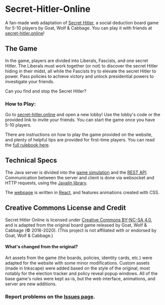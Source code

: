 # Secret-Hitler-Online
A fan-made web adaptation of [Secret Hitler](https://secrethitler.com), a social deduction board game for 5-10 players by Goat, Wolf & Cabbage. You can play it with friends at [secret-hitler.online](https://secret-hitler.online)!

## The Game
In the game, players are divided into Liberals, Fascists, and one secret Hitler. The Liberals must work together (or not) to discover the secret Hitler hiding in their midst, all while the Fascists try to elevate the secret Hitler to power. Pass policies to achieve victory and unlock presidential powers to investigate your friends. 

Can you find and stop the Secret Hitler?

### How to Play: 
Go to [secret-hitler.online](https://secret-hitler.online) and open a new lobby! Use the lobby's code or the provided link to invite your friends. You can start the game once you have 5-10 players.

There are instructions on how to play the game provided on the website, and plenty of helpful tips are provided for first-time players. You can read the [full rulebook here](https://cdn.vapid.site/sites/a67e0c72-4902-4365-a899-3386df73c2c4/assets/Secret_Hitler_Rules-023bc755617986cb2276a3b6920e43e0.pdf).

## Technical Specs
The Java server is divided into the [game simulation](src/main/java/game) and the [REST API](src/main/java/server). Communication between the server and client is done via websocket and HTTP requests, using the [Javalin library](https://javalin.io/).

The [webpage](/secret-hitler-online-interface) is written in [React](https://reactjs.org/), and features animations created with CSS.

## Creative Commons License and Credit
Secret Hitler Online is licensed under [Creative Commons BY-NC-SA 4.0](https://creativecommons.org/licenses/by-nc-sa/4.0/), and is adapted from the original board game released by Goat, Wolf & Cabbage (© 2016-2020). (This project is not affiliated with or endorsed by Goat, Wolf & Cabbage.)

#### What's changed from the original?
Art assets from the game (the boards, policies, identity cards, etc.) were adapted for the website with some minor modifications. 
Custom assets (made in Inkscape) were added based on the style of the original, most notably for the election tracker and policy reveal popup windows.
All of the base game's rules were kept as-is, but the web interface, animations, and server are new additions.

### Report problems on the [Issues page](https://github.com/ShrimpCryptid/Secret-Hitler-Online/issues).
